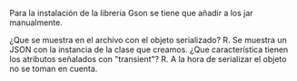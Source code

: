 Para la instalación de la libreria Gson se tiene que añadir a los jar manualmente.

¿Que se muestra en el archivo con el objeto serializado?
R. Se muestra un JSON con la instancia de la clase que creamos.
¿Que característica tienen los atributos señalados con "transient"?
R. A la hora de serializar el objeto no se toman en cuenta.

